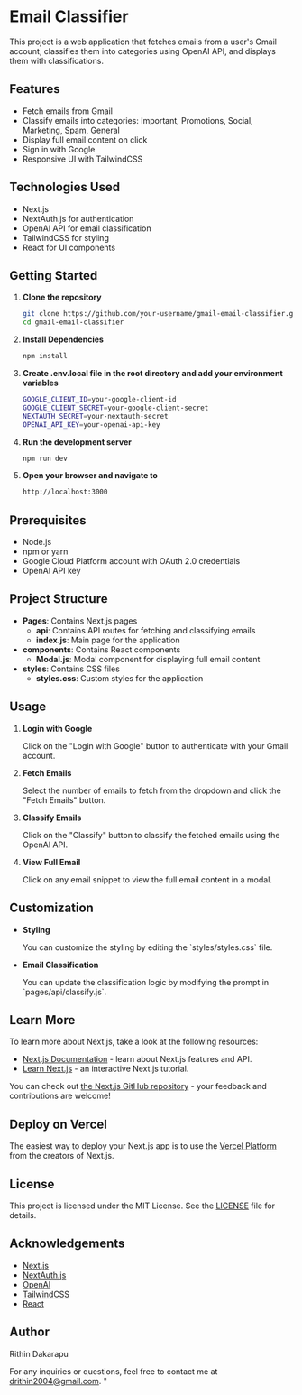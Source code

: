 
# Email Classifier

This project is a web application that fetches emails from a user's Gmail account, classifies them into categories using OpenAI API, and displays them with classifications.

## Features

- Fetch emails from Gmail
- Classify emails into categories: Important, Promotions, Social, Marketing, Spam, General
- Display full email content on click
- Sign in with Google
- Responsive UI with TailwindCSS

## Technologies Used

- Next.js
- NextAuth.js for authentication
- OpenAI API for email classification
- TailwindCSS for styling
- React for UI components

## Getting Started

1. **Clone the repository**

   ```bash
   git clone https://github.com/your-username/gmail-email-classifier.git
   cd gmail-email-classifier

2. **Install Dependencies**

   ```bash
   npm install
3. **Create .env.local file in the root directory and add your environment variables**

   ```bash
   GOOGLE_CLIENT_ID=your-google-client-id
   GOOGLE_CLIENT_SECRET=your-google-client-secret
   NEXTAUTH_SECRET=your-nextauth-secret
   OPENAI_API_KEY=your-openai-api-key
4. **Run the development server**

   ```bash
   npm run dev
5. **Open your browser and navigate to**

   ```bash
   http://localhost:3000

## Prerequisites

- Node.js
- npm or yarn
- Google Cloud Platform account with OAuth 2.0 credentials
- OpenAI API key

## Project Structure

- **Pages**: Contains Next.js pages
  - **api**: Contains API routes for fetching and classifying emails
  - **index.js**: Main page for the application
- **components**: Contains React components
  - **Modal.js**: Modal component for displaying full email content
- **styles**: Contains CSS files
  - **styles.css**: Custom styles for the application

## Usage

1. **Login with Google**

   Click on the \"Login with Google\" button to authenticate with your Gmail account.

2. **Fetch Emails**

   Select the number of emails to fetch from the dropdown and click the \"Fetch Emails\" button.

3. **Classify Emails**

   Click on the \"Classify\" button to classify the fetched emails using the OpenAI API.

4. **View Full Email**

   Click on any email snippet to view the full email content in a modal.

## Customization

- **Styling**

  You can customize the styling by editing the \`styles/styles.css\` file.

- **Email Classification**

  You can update the classification logic by modifying the prompt in \`pages/api/classify.js\`.

## Learn More

To learn more about Next.js, take a look at the following resources:

- [Next.js Documentation](https://nextjs.org/docs) - learn about Next.js features and API.
- [Learn Next.js](https://nextjs.org/learn) - an interactive Next.js tutorial.

You can check out [the Next.js GitHub repository](https://github.com/vercel/next.js/) - your feedback and contributions are welcome!

## Deploy on Vercel

The easiest way to deploy your Next.js app is to use the [Vercel Platform](https://vercel.com/new?utm_medium=default-template&filter=next.js&utm_source=create-next-app&utm_campaign=create-next-app-readme) from the creators of Next.js.

## License

This project is licensed under the MIT License. See the [LICENSE](LICENSE) file for details.

## Acknowledgements

- [Next.js](https://nextjs.org/)
- [NextAuth.js](https://next-auth.js.org/)
- [OpenAI](https://openai.com/)
- [TailwindCSS](https://tailwindcss.com/)
- [React](https://reactjs.org/)

## Author

Rithin Dakarapu

For any inquiries or questions, feel free to contact me at drithin2004@gmail.com.
"
